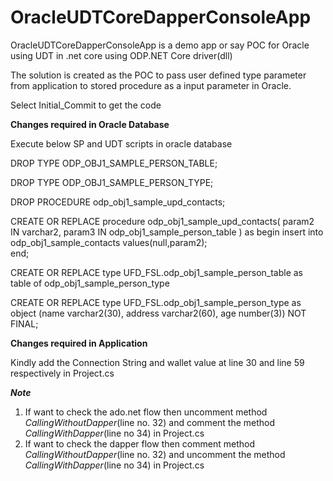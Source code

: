 # OracleUDTCoreDapperConsoleApp

OracleUDTCoreDapperConsoleApp is a demo app or say POC for Oracle using UDT in .net core using ODP.NET Core driver(dll)

The solution is created as the POC to pass user defined type parameter from application to stored procedure as a input parameter in Oracle.

Select Initial_Commit to get the code

**Changes required in Oracle Database**

Execute below SP and UDT scripts in oracle database

DROP TYPE ODP_OBJ1_SAMPLE_PERSON_TABLE;

DROP TYPE ODP_OBJ1_SAMPLE_PERSON_TYPE;

DROP PROCEDURE odp_obj1_sample_upd_contacts;

CREATE OR REPLACE procedure odp_obj1_sample_upd_contacts(
 param2 IN     varchar2,
 param3 IN  odp_obj1_sample_person_table
) as
  begin
     insert into odp_obj1_sample_contacts values(null,param2);   
  end;


CREATE OR REPLACE type UFD_FSL.odp_obj1_sample_person_table as table of    odp_obj1_sample_person_type

CREATE OR REPLACE type UFD_FSL.odp_obj1_sample_person_type as object 
  (name varchar2(30), address varchar2(60), age number(3)) NOT FINAL;


**Changes required in Application**

Kindly add the Connection String and wallet value at line 30 and line 59 respectively in Project.cs

_**Note**_

1. If want to check the ado.net flow then uncomment method _CallingWithoutDapper_(line no. 32) and comment the method _CallingWithDapper_(line no 34) in Project.cs
2. If want to check the dapper flow then comment method _CallingWithoutDapper_(line no. 32) and uncomment the method _CallingWithDapper_(line no 34) in Project.cs

